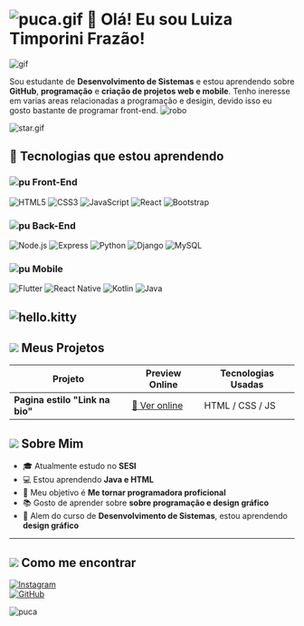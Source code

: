 # ![puca.gif](https://lh3.ggpht.com/_BJo2sJZzI3g/SXintX0d4sI/AAAAAAAABjs/cS-taV2hJq4/s400/327a.gif)  👋 Olá! Eu sou Luiza Timporini Frazão!

![gif](https://www.imagensanimadas.com/data/media/134/linha-divisoria-imagem-animada-0057.gif)


Sou estudante de **Desenvolvimento de Sistemas** e estou aprendendo sobre **GitHub**, **programação** e **criação de projetos web e mobile**. Tenho ineresse em varias areas relacionadas a programação e desigin, devido isso eu gosto bastante de programar front-end. ![robo](https://blogger.googleusercontent.com/img/b/R29vZ2xl/AVvXsEg8Sh7fky0m43qxNr8W1IAaMaAwKLiD8xrPCTnn75r53bM10NFASNMG3ImTNXSdV8bcDGv9MTxxK19a3Rp9sZBIpYyvcHdKAHkelX1kFMkLPMv4QUmaP67nuzTIClJV5_XsTuqu18t4GS8/)

![star.gif](https://lh6.ggpht.com/_iaCLYPyXFeQ/Sb6hTvdJ3-I/AAAAAAAAB-Y/G0N97rLfLMw/s400/hellokitty36.png)

## 🎯 Tecnologias que estou aprendendo

### ![pu](https://blogger.googleusercontent.com/img/b/R29vZ2xl/AVvXsEiu2NWjaLXBh9z4cNUByQoRNP0nngVTKiZljifB5Bn4kdUZ_d3kJ5F54BBOryFan4LLiXAmjf6_BA0K_yhUi0Dle_Giqj4X2RPO5apRL22bj-v4lNBqmhVK4XewtLppy8eoQE4yMYINrqY/) Front-End
![HTML5](https://img.shields.io/badge/-HTML5-E34F26?style=flat-square&logo=html5&logoColor=white)
![CSS3](https://img.shields.io/badge/-CSS3-1572B6?style=flat-square&logo=css3)
![JavaScript](https://img.shields.io/badge/-JavaScript-F7DF1E?style=flat-square&logo=javascript&logoColor=black)
![React](https://img.shields.io/badge/-React-61DAFB?style=flat-square&logo=react&logoColor=black)
![Bootstrap](https://img.shields.io/badge/-Bootstrap-7952B3?style=flat-square&logo=bootstrap&logoColor=white)

### ![pu](https://blogger.googleusercontent.com/img/b/R29vZ2xl/AVvXsEiu2NWjaLXBh9z4cNUByQoRNP0nngVTKiZljifB5Bn4kdUZ_d3kJ5F54BBOryFan4LLiXAmjf6_BA0K_yhUi0Dle_Giqj4X2RPO5apRL22bj-v4lNBqmhVK4XewtLppy8eoQE4yMYINrqY/)  Back-End
![Node.js](https://img.shields.io/badge/-Node.js-339933?style=flat-square&logo=node.js&logoColor=white)
![Express](https://img.shields.io/badge/-Express-000000?style=flat-square&logo=express&logoColor=white)
![Python](https://img.shields.io/badge/-Python-3776AB?style=flat-square&logo=python&logoColor=white)
![Django](https://img.shields.io/badge/-Django-092E20?style=flat-square&logo=django&logoColor=white)
![MySQL](https://img.shields.io/badge/-MySQL-4479A1?style=flat-square&logo=mysql&logoColor=white)

### ![pu](https://blogger.googleusercontent.com/img/b/R29vZ2xl/AVvXsEiu2NWjaLXBh9z4cNUByQoRNP0nngVTKiZljifB5Bn4kdUZ_d3kJ5F54BBOryFan4LLiXAmjf6_BA0K_yhUi0Dle_Giqj4X2RPO5apRL22bj-v4lNBqmhVK4XewtLppy8eoQE4yMYINrqY/) Mobile
![Flutter](https://img.shields.io/badge/-Flutter-02569B?style=flat-square&logo=flutter&logoColor=white)
![React Native](https://img.shields.io/badge/-React_Native-61DAFB?style=flat-square&logo=react&logoColor=black)
![Kotlin](https://img.shields.io/badge/-Kotlin-0095D5?style=flat-square&logo=kotlin&logoColor=white)
![Java](https://img.shields.io/badge/-Java-007396?style=flat-square&logo=java&logoColor=white)

![hello.kitty](https://lh3.ggpht.com/_BJo2sJZzI3g/SfyB8qhEgCI/AAAAAAAAGtQ/zGTh4UNxXnc/s400/barra4.gif)
---

## ![](https://lh3.ggpht.com/_BJo2sJZzI3g/SdDxtATSPEI/AAAAAAAAEsg/CWom_XtNhJQ/s400/sombrinha15.png)  Meus Projetos

| Projeto               | Preview Online                        | Tecnologias Usadas        |
|-----------------------|-------------------------------------|--------------------------|
| **Pagina estilo "Link na bio"** | [🔗 Ver online](https://luizatimporinifrazao.github.io/eu-pagina/) | HTML / CSS / JS          |



## ![](https://lh5.ggpht.com/_BJo2sJZzI3g/SuyF0wTRNuI/AAAAAAAALZY/XpaPDdMQ_qU/s400/fliperama.gif) Sobre Mim

- 🎓 Atualmente estudo no **SESI**
- 💻 Estou aprendendo **Java e HTML**
- 🎯 Meu objetivo é **Me tornar programadora proficional**
- 📚 Gosto de aprender sobre **sobre programação e design gráfico**
- 🚀 Alem do curso de **Desenvolvimento de Sistemas**, estou aprendendo **design gráfico**

---

## ![](https://lh6.ggpht.com/_BJo2sJZzI3g/SqfPOi94_cI/AAAAAAAAIak/xGNcNp5qQjM/s400/pc.gif) Como me encontrar


[![Instagram](https://img.shields.io/badge/-Instagram-E4405F?style=flat-square&logo=instagram&logoColor=white)](https://www.instagram.com/timporini_?igsh=MTU3MXB3Zm54dDlwMA==)  
[![GitHub](https://img.shields.io/badge/-GitHub-181717?style=flat-square&logo=github&logoColor=white)](https://github.com/luizatimporinifrazao)


![puca](https://lh6.ggpht.com/_BJo2sJZzI3g/SXR328VOU6I/AAAAAAAABJ8/wOhd8fvD3Ew/s400/181a.gif)
